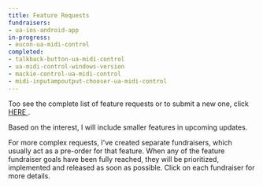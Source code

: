```yaml
---
title: Feature Requests
fundraisers:
- ua-ios-android-app
in-progress:
- eucon-ua-midi-control
completed: 
- talkback-button-ua-midi-control
- ua-midi-control-windows-version
- mackie-control-ua-midi-control
- midi-inputampoutput-chooser-ua-midi-control
---
```


Too see the complete list of feature requests or to submit a new one, click <a href="https://www.reddit.com/r/UaMidiControl/" target="_blank"> HERE </a>.

Based on the interest, I will include smaller features in upcoming updates.

For more complex requests, I've created separate fundraisers, which usually act as a pre-order for that feature.
When any of the feature fundraiser goals have been fully reached, they will be prioritized, implemented and released as soon as possible. Click on each fundraiser for more details.
